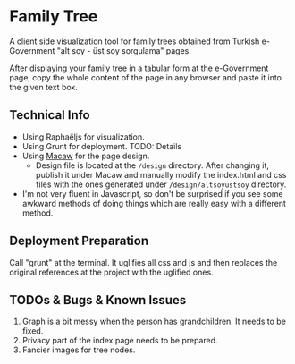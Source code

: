 # Family Tree

A client side visualization tool for family trees obtained from Turkish e-Government "alt soy - üst soy sorgulama" pages.

After displaying your family tree in a tabular form at the e-Government page, copy the whole content of the page in any browser and paste it into the given text box.

## Technical Info

- Using Raphaëljs for visualization. 
- Using Grunt for deployment. TODO: Details
- Using [Macaw](http://download.macaw.co/) for the page design. 
    - Design file is located at the `/design` directory. After changing it, publish it under Macaw and manually modify the index.html and css files with the ones generated under `/design/altsoyustsoy` directory.
- I'm not very fluent in Javascript, so don't be surprised if you see some awkward methods of doing things which are really easy with a different method.

## Deployment Preparation
Call "grunt" at the terminal. It uglifies all css and js and then replaces the original references at the project with the uglified ones.

## TODOs & Bugs & Known Issues 

1. Graph is a bit messy when the person has grandchildren. It needs to be fixed.
2. Privacy part of the index page needs to be prepared.
3. Fancier images for tree nodes.